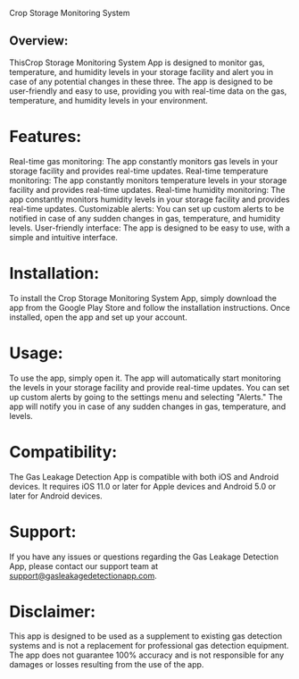 Crop Storage Monitoring System

## Overview:
ThisCrop Storage Monitoring System App is designed to monitor gas, temperature, and humidity levels in your storage facility and alert you in case of any potential changes in these three. The app is designed to be user-friendly and easy to use, providing you with real-time data on the gas, temperature, and humidity levels in your environment.

# Features:

Real-time gas monitoring: The app constantly monitors gas levels in your storage facility and provides real-time updates.
Real-time temperature monitoring: The app constantly monitors temperature levels in your storage facility and provides real-time updates.
Real-time humidity monitoring: The app constantly monitors humidity levels in your storage facility and provides real-time updates.
Customizable alerts: You can set up custom alerts to be notified in case of any sudden changes in gas, temperature, and humidity levels.
User-friendly interface: The app is designed to be easy to use, with a simple and intuitive interface.

# Installation:
To install the Crop Storage Monitoring System App, simply download the app from the Google Play Store and follow the installation instructions. Once installed, open the app and set up your account.

# Usage:
To use the app, simply open it. The app will automatically start monitoring the levels in your storage facility and provide real-time updates. You can set up custom alerts by going to the settings menu and selecting "Alerts." The app will notify you in case of any sudden changes in gas, temperature, and  levels.

# Compatibility:
The Gas Leakage Detection App is compatible with both iOS and Android devices. It requires iOS 11.0 or later for Apple devices and Android 5.0 or later for Android devices.

# Support:
If you have any issues or questions regarding the Gas Leakage Detection App, please contact our support team at support@gasleakagedetectionapp.com.

# Disclaimer:
This app is designed to be used as a supplement to existing gas detection systems and is not a replacement for professional gas detection equipment. The app does not guarantee 100% accuracy and is not responsible for any damages or losses resulting from the use of the app.
